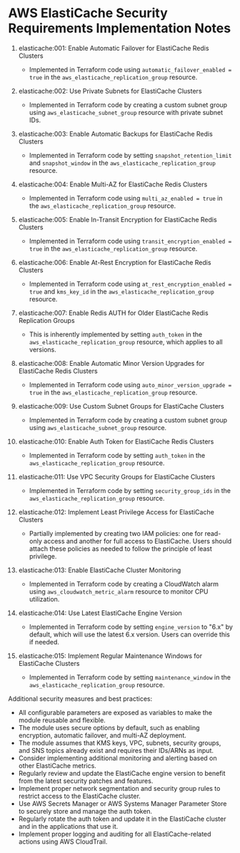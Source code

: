 # AWS ElastiCache Security Requirements Implementation Notes

1. elasticache:001: Enable Automatic Failover for ElastiCache Redis Clusters
   - Implemented in Terraform code using `automatic_failover_enabled = true` in the `aws_elasticache_replication_group` resource.

2. elasticache:002: Use Private Subnets for ElastiCache Clusters
   - Implemented in Terraform code by creating a custom subnet group using `aws_elasticache_subnet_group` resource with private subnet IDs.

3. elasticache:003: Enable Automatic Backups for ElastiCache Redis Clusters
   - Implemented in Terraform code by setting `snapshot_retention_limit` and `snapshot_window` in the `aws_elasticache_replication_group` resource.

4. elasticache:004: Enable Multi-AZ for ElastiCache Redis Clusters
   - Implemented in Terraform code using `multi_az_enabled = true` in the `aws_elasticache_replication_group` resource.

5. elasticache:005: Enable In-Transit Encryption for ElastiCache Redis Clusters
   - Implemented in Terraform code using `transit_encryption_enabled = true` in the `aws_elasticache_replication_group` resource.

6. elasticache:006: Enable At-Rest Encryption for ElastiCache Redis Clusters
   - Implemented in Terraform code using `at_rest_encryption_enabled = true` and `kms_key_id` in the `aws_elasticache_replication_group` resource.

7. elasticache:007: Enable Redis AUTH for Older ElastiCache Redis Replication Groups
   - This is inherently implemented by setting `auth_token` in the `aws_elasticache_replication_group` resource, which applies to all versions.

8. elasticache:008: Enable Automatic Minor Version Upgrades for ElastiCache Redis Clusters
   - Implemented in Terraform code using `auto_minor_version_upgrade = true` in the `aws_elasticache_replication_group` resource.

9. elasticache:009: Use Custom Subnet Groups for ElastiCache Clusters
   - Implemented in Terraform code by creating a custom subnet group using `aws_elasticache_subnet_group` resource.

10. elasticache:010: Enable Auth Token for ElastiCache Redis Clusters
    - Implemented in Terraform code by setting `auth_token` in the `aws_elasticache_replication_group` resource.

11. elasticache:011: Use VPC Security Groups for ElastiCache Clusters
    - Implemented in Terraform code by setting `security_group_ids` in the `aws_elasticache_replication_group` resource.

12. elasticache:012: Implement Least Privilege Access for ElastiCache Clusters
    - Partially implemented by creating two IAM policies: one for read-only access and another for full access to ElastiCache. Users should attach these policies as needed to follow the principle of least privilege.

13. elasticache:013: Enable ElastiCache Cluster Monitoring
    - Implemented in Terraform code by creating a CloudWatch alarm using `aws_cloudwatch_metric_alarm` resource to monitor CPU utilization.

14. elasticache:014: Use Latest ElastiCache Engine Version
    - Implemented in Terraform code by setting `engine_version` to "6.x" by default, which will use the latest 6.x version. Users can override this if needed.

15. elasticache:015: Implement Regular Maintenance Windows for ElastiCache Clusters
    - Implemented in Terraform code by setting `maintenance_window` in the `aws_elasticache_replication_group` resource.

Additional security measures and best practices:
- All configurable parameters are exposed as variables to make the module reusable and flexible.
- The module uses secure options by default, such as enabling encryption, automatic failover, and multi-AZ deployment.
- The module assumes that KMS keys, VPC, subnets, security groups, and SNS topics already exist and requires their IDs/ARNs as input.
- Consider implementing additional monitoring and alerting based on other ElastiCache metrics.
- Regularly review and update the ElastiCache engine version to benefit from the latest security patches and features.
- Implement proper network segmentation and security group rules to restrict access to the ElastiCache cluster.
- Use AWS Secrets Manager or AWS Systems Manager Parameter Store to securely store and manage the auth token.
- Regularly rotate the auth token and update it in the ElastiCache cluster and in the applications that use it.
- Implement proper logging and auditing for all ElastiCache-related actions using AWS CloudTrail.